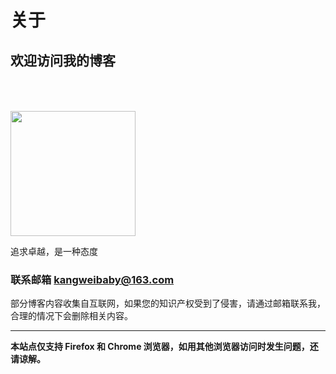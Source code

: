 # 关于

## 欢迎访问我的博客

[annotation]: <id> (a671d7a3-0cc4-431d-bcd2-1448e573fa5b)
[annotation]: <status> (static)

<img class="ui centered image circular" style="width: 200px; height: 200px; margin-top: 50px;" 
 src="/static/images/favicon.jpg">
<div class="ui centered header">追求卓越，是一种态度</div>

### 联系邮箱 **<kangweibaby@163.com>**

部分博客内容收集自互联网，如果您的知识产权受到了侵害，请通过邮箱联系我，合理的情况下会删除相关内容。

---

**本站点仅支持 Firefox 和 Chrome 浏览器，如用其他浏览器访问时发生问题，还请谅解。**
